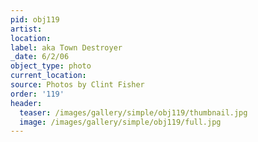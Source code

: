 ```yaml
---
pid: obj119
artist:
location:
label: aka Town Destroyer
_date: 6/2/06
object_type: photo
current_location:
source: Photos by Clint Fisher
order: '119'
header:
  teaser: /images/gallery/simple/obj119/thumbnail.jpg
  image: /images/gallery/simple/obj119/full.jpg
---
```

